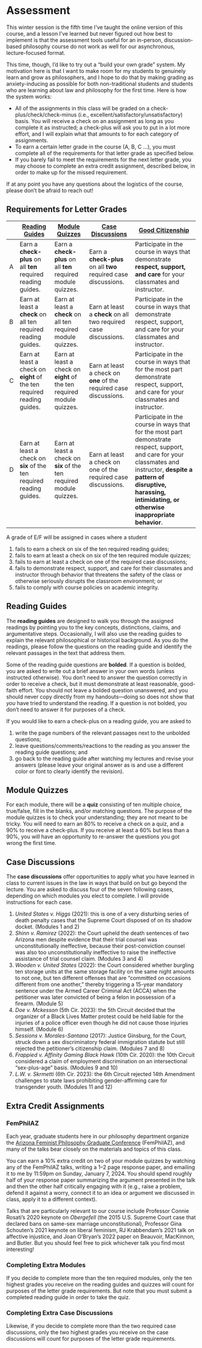 # Assessment

This winter session is the fifth time I’ve taught the online version of this course, and a lesson I’ve learned but never figured out how best to implement is that the assessment tools useful for an in-person, discussion-based philosophy course do not work as well for our asynchronous, lecture-focused format.

This time, though, I’d like to try out a “build your own grade” system. My motivation here is that I want to make room for my students to genuinely learn and grow as philosophers, and I hope to do that by making grading as anxiety-inducing as possible for both non-traditional students and students who are learning about law and philosophy for the first time. Here is how the system works:

- All of the assignments in this class will be graded on a check-plus/check/check-minus (i.e., excellent/satisfactory/unsatisfactory) basis. You will receive a check on an assignment as long as you complete it as instructed; a check-plus will ask you to put in a lot more effort, and I will explain what that amounts to for each category of assignments.
- To earn a certain letter grade in the course (A, B, C …), you must complete all of the requirements for that letter grade as specified below.
- If you barely fail to meet the requirements for the next letter grade, you may choose to complete an extra credit assignment, described below, in order to make up for the missed requirement.

If at any point you have any questions about the logistics of the course, please don’t be afraid to reach out!

## Requirements for Letter Grades

|      | [Reading Guides](https://github.com/dingherself/phil-324/blob/main/syllabus/06-assessment.md#case-discussions) | [Module Quizzes](https://github.com/dingherself/phil-324/blob/main/syllabus/06-assessment.md#case-discussions) | [Case Discussions](https://github.com/dingherself/phil-324/blob/main/syllabus/06-assessment.md#case-discussions) | [Good Citizenship](https://github.com/dingherself/phil-324/blob/main/syllabus/09-respect-support-and-care-for-one-another.md) |
| ---- | ------------------------------------------------------------ | ------------------------------------------------------------ | ------------------------------------------------------------ | ------------------------------------------------------------ |
| A    | Earn a **check-plus** on all **ten** required reading guides. | Earn a **check-plus** on all **ten** required module quizzes. | Earn a **check-plus** on all **two** required case discussions. | Participate in the course in ways that demonstrate **respect, support, and care** for your classmates and instructor. |
| B    | Earn at least a **check** on all ten required reading guides. | Earn at least a **check** on all ten required module quizzes. | Earn at least a **check** on all two required case discussions. | Participate in the course in ways that demonstrate respect, support, and care for your classmates and instructor. |
| C    | Earn at least a check on **eight** of the ten required reading guides. | Earn at least a check on **eight** of the ten required module quizzes. | Earn at least a check on **one** of the required case discussions. | Participate in the course in ways that for the most part demonstrate respect, support, and care for your classmates and instructor. |
| D    | Earn at least a check on **six** of the ten required reading guides. | Earn at least a check on **six** of the ten required module quizzes. | Earn at least a check on one of the required case discussions. | Participate in the course in ways that for the most part demonstrate respect, support, and care for your classmates and instructor, **despite a pattern of disruptive, harassing, intimidating, or otherwise inappropriate behavior**. |

A grade of E/F will be assigned in cases where a student

1. fails to earn a check on six of the ten required reading guides;
2. fails to earn at least a check on six of the ten required module quizzes;
3. fails to earn at least a check on one of the required case discussions;
4. fails to demonstrate respect, support, and care for their classmates and instructor through behavior that threatens the safety of the class or otherwise seriously disrupts the classroom environment; or
5. fails to comply with course policies on academic integrity.

## Reading Guides

The **reading guides** are designed to walk you through the assigned readings by pointing you to the key concepts, distinctions, claims, and argumentative steps. Occasionally, I will also use the reading guides to explain the relevant philosophical or historical background. As you do the readings, please follow the questions on the reading guide and identify the relevant passages in the text that address them.

Some of the reading guide questions are **bolded**. If a question is bolded, you are asked to write out a brief answer in your own words (unless instructed otherwise). You don’t need to answer the question correctly in order to receive a check, but it must demonstrate at least reasonable, good-faith effort. You should not leave a bolded question unanswered, and you should never copy directly from my handouts—doing so does not show that *you* have tried to understand the reading. If a question is not bolded, you don’t need to answer it for purposes of a check.

If you would like to earn a check-plus on a reading guide, you are asked to

1. write the page numbers of the relevant passages next to the unbolded questions;
2. leave questions/comments/reactions to the reading as you answer the reading guide questions; and
3. go back to the reading guide after watching my lectures and revise your answers (please leave your original answer as is and use a different color or font to clearly identify the revision).

## Module Quizzes

For each module, there will be a **quiz** consisting of ten multiple choice, true/false, fill in the blanks, and/or matching questions. The purpose of the module quizzes is to check your understanding; they are not meant to be tricky. You will need to earn an 80% to receive a check on a quiz, and a 90% to receive a check-plus. If you receive at least a 60% but less than a 90%, you will have an opportunity to re-answer the questions you got wrong the first time.

## Case Discussions

The **case discussions** offer opportunities to apply what you have learned in class to current issues in the law in ways that build on but go beyond the lecture. You are asked to discuss four of the seven following cases, depending on which modules you elect to complete. I will provide instructions for each case.

1. *United States v. Higgs* (2021): this is one of a very disturbing series of death penalty cases that the Supreme Court disposed of on its shadow docket. (Modules 1 and 2)
2. *Shinn v. Ramirez* (2022): the Court upheld the death sentences of two Arizona men despite evidence that their trial counsel was unconstitutionally ineffective, because their post-conviction counsel was also too unconstitutionally ineffective to raise the ineffective assistance of trial counsel claim. (Modules 3 and 4)
3. *Wooden v. United States* (2022): the Court considered whether burgling ten storage units at the same storage facility on the same night amounts to not one, but ten different offenses that are “committed on occasions different from one another,” thereby triggering a 15-year mandatory sentence under the Armed Career Criminal Act (ACCA) when the petitioner was later convicted of being a felon in possession of a firearm. (Module 5)
4. *Doe v. Mckesson* (5th Cir. 2023): the 5th Circuit decided that the organizer of a Black Lives Matter protest could be held liable for the injuries of a police officer even though he did not cause those injuries himself. (Module 6)
5. *Sessions v. Morales-Santana* (2017): Justice Ginsburg, for the Court, struck down a sex discriminatory federal immigration statute but still rejected the petitioner’s citizenship claim. (Modules 7 and 8)
6. *Frappied v. Affinity Gaming Black Hawk* (10th Cir. 2020): the 10th Circuit considered a claim of employment discrimination on an intersectional “sex-plus-age” basis. (Modules 9 and 10)
7. *L.W. v. Skrmetti* (6th Cir. 2023): the 6th Circuit rejected 14th Amendment challenges to state laws prohibiting gender-affirming care for transgender youth. (Modules 11 and 12)

## Extra Credit Assignments

### FemPhilAZ

Each year, graduate students here in our philosophy department organize the [Arizona Feminist Philosophy Graduate Conference](https://www.femphilaz.com/) (FemPhilAZ), and many of the talks bear closely on the materials and topics of this class.

You can earn a 10% extra credit on two of your module quizzes by watching any of the FemPhilAZ talks, writing a 1–2 page response paper, and emailing it to me by 11:59pm on Sunday, January 7, 2024. You should spend roughly half of your response paper summarizing the argument presented in the talk and then the other half critically engaging with it (e.g., raise a problem, defend it against a worry, connect it to an idea or argument we discussed in class, apply it to a different context).

Talks that are particularly relevant to our course include Professor Connie Rosati’s 2020 keynote on *Obergefell* (the 2015 U.S. Supreme Court case that declared bans on same-sex marriage unconstitutional), Professor Gina Schouten’s 2021 keynote on liberal feminism, RJ Krabbendam’s 2021 talk on affective injustice, and Joan O’Bryan’s 2022 paper on Beauvoir, MacKinnon, and Butler. But you should feel free to pick whichever talk you find most interesting!

### Completing Extra Modules

If you decide to complete more than the ten required modules, only the ten highest grades you receive on the reading guides and quizzes will count for purposes of the letter grade requirements. But note that you must submit a completed reading guide in order to take the quiz.

### Completing Extra Case Discussions

Likewise, if you decide to complete more than the two required case discussions, only the two highest grades you receive on the case discussions will count for purposes of the letter grade requirements.
